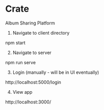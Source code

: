 # Crate

Album Sharing Platform

1. Navigate to client directory

npm start

2. Navigate to server

npm run serve

3. Login (manually - will be in UI eventually)

http://localhost:5000/login

4. View app

http://localhost:3000/

